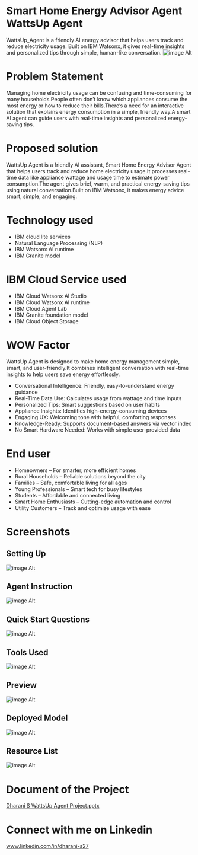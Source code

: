 
# Smart Home Energy Advisor Agent WattsUp Agent

WattsUp_Agent is a friendly AI energy advisor that helps users track and reduce electricity usage. Built on IBM Watsonx, it gives real-time insights and personalized tips through simple, human-like conversation.
![image Alt](https://github.com/Dharu27/Smart-Home-Energy-Advisor-Agent---WattsUp-Agent/blob/b2cf179eb4c425f6891c51813ae9b83f5d76041e/WattsUp%20Agent.png)
# Problem Statement

Managing home electricity usage can be confusing and time-consuming for many households.People often don’t know which appliances consume the most energy or how to reduce their bills.There’s a need for an interactive solution that explains energy consumption in a simple, friendly way.A smart AI agent can guide users with real-time insights and personalized energy-saving tips.

# Proposed solution

WattsUp Agent is a friendly AI assistant, Smart Home Energy Advisor Agent that helps users track and reduce home electricity usage.It processes real-time data like appliance wattage and usage time to estimate power consumption.The agent gives brief, warm, and practical energy-saving tips using natural conversation.Built on IBM Watsonx, it makes energy advice smart, simple, and engaging.

# Technology used

- IBM cloud lite services
- Natural Language Processing (NLP)
- IBM Watsonx AI runtime
- IBM Granite model

# IBM Cloud Service used

- IBM Cloud Watsonx AI Studio
- IBM Cloud Watsonx AI runtime
- IBM Cloud Agent Lab
- IBM Granite foundation model
- IBM Cloud Object Storage

# WOW Factor

WattsUp Agent is designed to make home energy management simple, smart, and user-friendly.It combines intelligent conversation with real-time insights to help users save energy effortlessly.

- Conversational Intelligence: Friendly, easy-to-understand energy guidance
- Real-Time Data Use: Calculates usage from wattage and time inputs
- Personalized Tips: Smart suggestions based on user habits
- Appliance Insights: Identifies high-energy-consuming devices
- Engaging UX: Welcoming tone with helpful, comforting responses
- Knowledge-Ready: Supports document-based answers via vector index
- No Smart Hardware Needed: Works with simple user-provided data

# End user

- Homeowners – For smarter, more efficient homes
- Rural Households – Reliable solutions beyond the city
- Families – Safe, comfortable living for all ages
- Young Professionals – Smart tech for busy lifestyles
- Students – Affordable and connected living
- Smart Home Enthusiasts – Cutting-edge automation and control
- Utility Customers – Track and optimize usage with ease

# Screenshots
## Setting Up
![image Alt](https://github.com/Dharu27/Smart-Home-Energy-Advisor-Agent---WattsUp-Agent/blob/e36c50e4c5cf41884355fba53cc7a7a83510b9d1/Setting_Up_Agent_Ai.png)
## Agent Instruction
![image Alt](https://github.com/Dharu27/Smart-Home-Energy-Advisor-Agent---WattsUp-Agent/blob/b2cf179eb4c425f6891c51813ae9b83f5d76041e/Agent_Instruction.png)
## Quick Start Questions
![image Alt](https://github.com/Dharu27/Smart-Home-Energy-Advisor-Agent---WattsUp-Agent/blob/b2cf179eb4c425f6891c51813ae9b83f5d76041e/Quick_Start_and_Questions.png)
## Tools Used
![image Alt](https://github.com/Dharu27/Smart-Home-Energy-Advisor-Agent---WattsUp-Agent/blob/b2cf179eb4c425f6891c51813ae9b83f5d76041e/Tools_used.png)
## Preview
![image Alt](https://github.com/Dharu27/Smart-Home-Energy-Advisor-Agent---WattsUp-Agent/blob/b2cf179eb4c425f6891c51813ae9b83f5d76041e/Working_model.png)
## Deployed Model
![image Alt](https://github.com/Dharu27/Smart-Home-Energy-Advisor-Agent---WattsUp-Agent/blob/b2cf179eb4c425f6891c51813ae9b83f5d76041e/Deployed_Model.png)
## Resource List
![image Alt](https://github.com/Dharu27/Smart-Home-Energy-Advisor-Agent---WattsUp-Agent/blob/b2cf179eb4c425f6891c51813ae9b83f5d76041e/Resource_list.png)

# Document of the Project
[Dharani S WattsUp Agent Project.pptx](https://github.com/user-attachments/files/21561839/Dharani.S.WattsUp.Agent.Project.pptx)

# Connect with me on Linkedin
www.linkedin.com/in/dharani-s27
